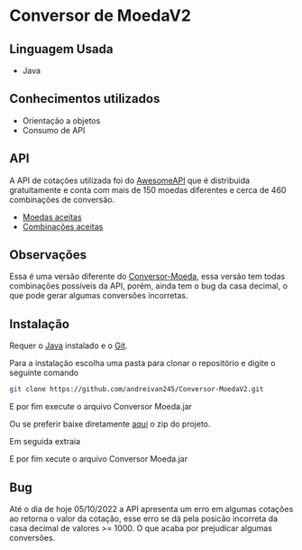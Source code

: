 # Conversor de MoedaV2

## Linguagem Usada
- Java

## Conhecimentos utilizados
- Orientação a objetos
- Consumo de API

## API
A API de cotações utilizada foi do [AwesomeAPI](https://docs.awesomeapi.com.br/api-de-moedas) que é distribuida gratuitamente e conta com mais de 150 moedas diferentes e cerca de 460 combinações de conversão.

- [Moedas aceitas](https://economia.awesomeapi.com.br/xml/available/uniq)
- [Combinações aceitas](https://economia.awesomeapi.com.br/xml/available)

## Observações
Essa é uma versão diferente do [Conversor-Moeda](https://github.com/andreivan245/Conversor-Moeda), essa versão tem todas combinações possíveis da API, porém, ainda tem o bug da casa decimal, o que pode gerar algumas conversões incorretas.

## Instalação


Requer o [Java](https://www.java.com/pt-BR/) instalado e o [Git](https://git-scm.com/).

Para a instalação escolha uma pasta para clonar o repositório e digite o seguinte comando

```sh
git clone https://github.com/andreivan245/Conversor-MoedaV2.git
```

E por fim execute o arquivo Conversor Moeda.jar


Ou se preferir baixe diretamente [aqui](https://github.com/andreivan245/Conversor-MoedaV2/archive/refs/heads/main.zip) o zip do projeto.

Em seguida extraia

E por fim xecute o arquivo Conversor Moeda.jar

## Bug
Até o dia de hoje 05/10/2022 a API apresenta um erro em algumas cotações ao retorna o valor da cotação, esse erro se dá pela posicão incorreta da casa decimal de valores >= 1000. O que acaba por prejudicar algumas conversões.

